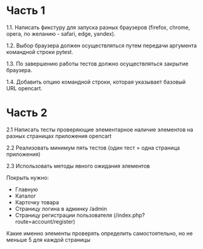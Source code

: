 # Часть 1

1.1. Написать фикстуру для запуска разных браузеров (firefox, chrome, opera, по желанию - safari, edge, yandex).

1.2. Выбор браузера должен осуществляться путем передачи аргумента командной строки pytest.

1.3. По завершению работы тестов должно осуществляться закрытие браузера.

1.4. Добавить опцию командной строки, которая указывает базовый URL opencart.

# Часть 2

2.1 Написать тесты проверяющие элементарное наличие элементов на разных страницах приложения opencart

2.2 Реализовать минимум пять тестов (один тест = одна страница приложения)

2.3 Использовать методы явного ожидания элементов

Покрыть нужно:

- Главную
- Каталог
- Карточку товара
- Страницу логина в админку /admin
- Страницу регистрации пользователя (/index.php?route=account/register)

Какие именно элементы проверять определить самостоятельно, но не меньше 5 для каждой страницы